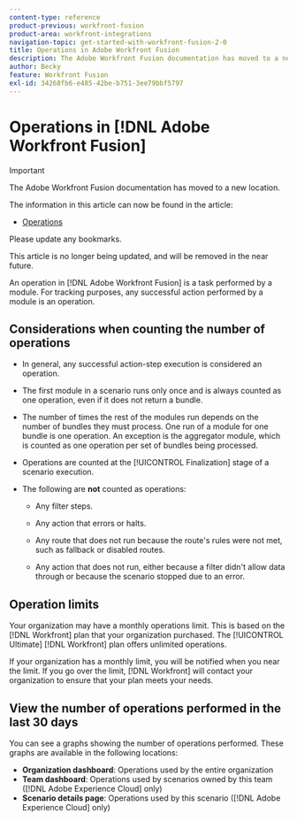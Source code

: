 ```yaml
---
content-type: reference
product-previous: workfront-fusion
product-area: workfront-integrations
navigation-topic: get-started-with-workfront-fusion-2-0
title: Operations in Adobe Workfront Fusion
description: The Adobe Workfront Fusion documentation has moved to a new location. This article has been deprecated, but contains a link to the new article that covers this functionality.
author: Becky
feature: Workfront Fusion
exl-id: 34268fb6-e485-42be-b751-3ee79bbf5797
---
```

# Operations in [!DNL Adobe Workfront Fusion]



>[!IMPORTANT]
>
>The Adobe Workfront Fusion documentation has moved to a new location. 
>
>The information in this article can now be found in the article:
>
>* [Operations](https://experienceleague.adobe.com/docs/workfront-fusion/using/set-up-and-manage-fusion/licensing-and-operations-overviews/operations-in-workfront-fusion.html)
>
>Please update any bookmarks.
>
>This article is no longer being updated, and will be removed in the near future.

An operation in [!DNL Adobe Workfront Fusion] is a task performed by a module. For tracking purposes, any successful action performed by a module is an operation.

## Considerations when counting the number of operations

* In general, any successful action-step execution is considered an operation.

* The first module in a scenario runs only once and is always counted as one operation, even if it does not return a bundle. 

* The number of times the rest of the modules run depends on the number of bundles they must process.  One run of a module for one bundle is one operation. An exception is the aggregator module, which is counted as one operation per set of bundles being processed.

* Operations are counted at the [!UICONTROL Finalization] stage of a scenario execution.

* The following are **not** counted as operations:

  * Any filter steps.

  * Any action that errors or halts.

  * Any route that does not run because the route's rules were not met, such as fallback or disabled routes.

  * Any action that does not run, either because a filter didn't allow data through or because the scenario stopped due to an error.

## Operation limits

Your organization may have a monthly operations limit. This is based on the [!DNL Workfront] plan that your organization purchased. The [!UICONTROL Ultimate] [!DNL Workfront] plan offers unlimited operations.

If your organization has a monthly limit, you will be notified when you near the limit. If you go over the limit, [!DNL Workfront] will contact your organization to ensure that your plan meets your needs.

## View the number of operations performed in the last 30 days

You can see a graphs showing the number of operations performed. These graphs are available in the following locations:

* **Organization dashboard**: Operations used by the entire organization
* **Team dashboard**: Operations used by scenarios owned by this team ([!DNL Adobe Experience Cloud] only)
* **Scenario details page**: Operations used by this scenario ([!DNL Adobe Experience Cloud] only)
